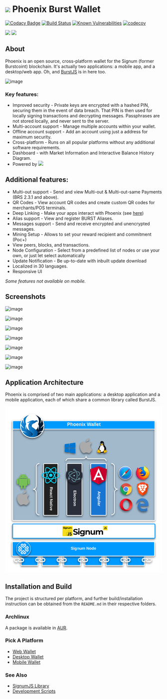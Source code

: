 # <img src="./assets/phoenix.png" width="64" /> Phoenix Burst Wallet

[![Codacy Badge](https://api.codacy.com/project/badge/Grade/81a6119af03d4a7e8a55c65999884709)](https://www.codacy.com/app/ohager/phoenix?utm_source=github.com&amp;utm_medium=referral&amp;utm_content=burst-apps-team/phoenix&amp;utm_campaign=Badge_Grade)
[![Build Status](https://github.com/burst-apps-team/phoenix/workflows/Test%20and%20Build%20Angular%20App/badge.svg)](https://github.com/burst-apps-team/phoenix/actions?query=workflow%3A%22Test+and+Build+Angular+App%22)
[![Known Vulnerabilities](https://snyk.io/test/github/burst-apps-team/phoenix/badge.svg?targetFile=lib%2Fpackage.json)](https://snyk.io/test/github/burst-apps-team/phoenix?targetFile=lib%2Fpackage.json)
[![codecov](https://codecov.io/gh/burst-apps-team/phoenix/branch/develop/graph/badge.svg)](https://codecov.io/gh/burst-apps-team/phoenix)

<a href="https://apps.apple.com/us/app/phoenix-burst-ios-wallet/id1485827209" target="_blank"><img src="./assets/btn-appstore.png" width="128" /></a> <a href="https://play.google.com/store/apps/details?id=com.burstcoin.phoenix" target="_blank"><img src="./assets/btn-playstore.png" width="128" /></a> 

## About

Phoenix is an open source, cross-platform wallet for the Signum (former Burstcoint) blockchain. It's actually two applications: a mobile app, and a desktop/web app. Oh, and [BurstJS](/lib/README.md) is in here too.

![image](assets/beta.14/phoenix_1_beta.14.png)

### Key features:
- Improved security - Private keys are encrypted with a hashed PIN, securing them in the event of data breach. That PIN is then used for locally signing transactions and decrypting messages. Passphrases are not stored locally, and never sent to the server. 
- Multi-account support - Manage multiple accounts within your wallet.
- Offline account support - Add an account using just a address for maximum security.
- Cross-platform - Runs on all popular platforms without any additional software requirements.
- Dashboard - with Market Information and Interactive Balance History Diagram.
- Powered by <a href="https://burst-apps-team.github.io/phoenix/"><img src="./assets/burstjs.png" width="80" /></a>

## Additional features:
- Multi-out support - Send and view Multi-out & Multi-out-same Payments (BRS 2.3.1 and above).
- QR Codes - View account QR codes and create custom QR codes for merchants/POS terminals.
- Deep Linking - Make your apps interact with Phoenix (see [here](./DEEPLINKING.md))
- Alias support - View and register BURST Aliases.
- Messages support - Send and receive encrypted and unencrypted messages.
- Mining Setup - Allows to set your reward recipient and commitment (Poc+)
- View peers, blocks, and transactions.
- Node Configuration - Select from a predefined list of nodes or use your own, or just let select automatically
- Update Notification - Be up-to-date with inbuilt update download
- Localized in 30 languages.
- Responsive UI

*Some features not available on mobile.*

## Screenshots
![image](assets/beta.14/phoenix_2_beta.14.png)

![image](assets/beta.14/phoenix_3_beta.14.png)

![image](assets/beta.14/phoenix_4_beta.14.png)

![image](assets/beta.14/phoenix_5_beta.14.png)

![image](assets/beta.14/phoenix_6_beta.14.png)

![image](assets/beta.14/phoenix_7_beta.14.png)

![image](assets/beta.14/phoenix_8_beta.14.png)



## Application Architecture

Phoenix is comprised of two main applications: a desktop application and a mobile application, each of which share a common library called BurstJS. 

![Application Architecture Diagram](assets/architecture.png "Application Architecture Diagram")


## Installation and Build

The project is structured per platform, and further build/installation instruction can be obtained from the `README.md` in their respective folders.

### Archlinux

A package is available in [AUR](https://aur.archlinux.org/packages/phoenix/).

### Pick A Platform
- [Web Wallet](/web/angular-wallet/README.md)
- [Desktop Wallet](/desktop/wallet/README.md)
- [Mobile Wallet](/mobile/README.md)

### See Also
- [SignumJS Library](/lib/README.md)
- [Development Scripts](/scripts/README.md)

